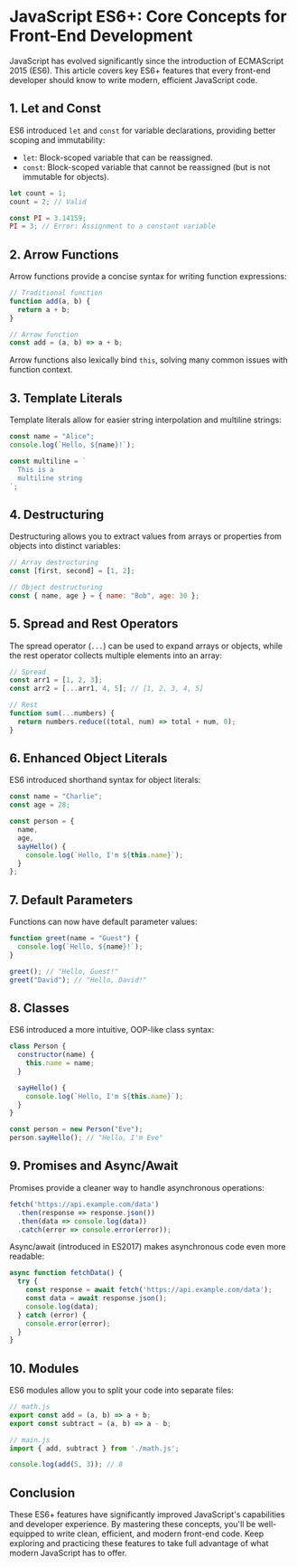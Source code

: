 # JavaScript ES6+: Core Concepts for Front-End Development

JavaScript has evolved significantly since the introduction of ECMAScript 2015 (ES6). This article covers key ES6+ features that every front-end developer should know to write modern, efficient JavaScript code.

## 1. Let and Const

ES6 introduced `let` and `const` for variable declarations, providing better scoping and immutability:

- `let`: Block-scoped variable that can be reassigned.
- `const`: Block-scoped variable that cannot be reassigned (but is not immutable for objects).

```javascript
let count = 1;
count = 2; // Valid

const PI = 3.14159;
PI = 3; // Error: Assignment to a constant variable
```

## 2. Arrow Functions

Arrow functions provide a concise syntax for writing function expressions:

```javascript
// Traditional function
function add(a, b) {
  return a + b;
}

// Arrow function
const add = (a, b) => a + b;
```

Arrow functions also lexically bind `this`, solving many common issues with function context.

## 3. Template Literals

Template literals allow for easier string interpolation and multiline strings:

```javascript
const name = "Alice";
console.log(`Hello, ${name}!`);

const multiline = `
  This is a
  multiline string
`;
```

## 4. Destructuring

Destructuring allows you to extract values from arrays or properties from objects into distinct variables:

```javascript
// Array destructuring
const [first, second] = [1, 2];

// Object destructuring
const { name, age } = { name: "Bob", age: 30 };
```

## 5. Spread and Rest Operators

The spread operator (`...`) can be used to expand arrays or objects, while the rest operator collects multiple elements into an array:

```javascript
// Spread
const arr1 = [1, 2, 3];
const arr2 = [...arr1, 4, 5]; // [1, 2, 3, 4, 5]

// Rest
function sum(...numbers) {
  return numbers.reduce((total, num) => total + num, 0);
}
```

## 6. Enhanced Object Literals

ES6 introduced shorthand syntax for object literals:

```javascript
const name = "Charlie";
const age = 28;

const person = {
  name,
  age,
  sayHello() {
    console.log(`Hello, I'm ${this.name}`);
  }
};
```

## 7. Default Parameters

Functions can now have default parameter values:

```javascript
function greet(name = "Guest") {
  console.log(`Hello, ${name}!`);
}

greet(); // "Hello, Guest!"
greet("David"); // "Hello, David!"
```

## 8. Classes

ES6 introduced a more intuitive, OOP-like class syntax:

```javascript
class Person {
  constructor(name) {
    this.name = name;
  }

  sayHello() {
    console.log(`Hello, I'm ${this.name}`);
  }
}

const person = new Person("Eve");
person.sayHello(); // "Hello, I'm Eve"
```

## 9. Promises and Async/Await

Promises provide a cleaner way to handle asynchronous operations:

```javascript
fetch('https://api.example.com/data')
  .then(response => response.json())
  .then(data => console.log(data))
  .catch(error => console.error(error));
```

Async/await (introduced in ES2017) makes asynchronous code even more readable:

```javascript
async function fetchData() {
  try {
    const response = await fetch('https://api.example.com/data');
    const data = await response.json();
    console.log(data);
  } catch (error) {
    console.error(error);
  }
}
```

## 10. Modules

ES6 modules allow you to split your code into separate files:

```javascript
// math.js
export const add = (a, b) => a + b;
export const subtract = (a, b) => a - b;

// main.js
import { add, subtract } from './math.js';

console.log(add(5, 3)); // 8
```

## Conclusion

These ES6+ features have significantly improved JavaScript's capabilities and developer experience. By mastering these concepts, you'll be well-equipped to write clean, efficient, and modern front-end code. Keep exploring and practicing these features to take full advantage of what modern JavaScript has to offer.
